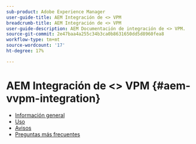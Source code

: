 ```yaml
---
sub-product: Adobe Experience Manager
user-guide-title: AEM Integración de <> VPM
breadcrumb-title: AEM Integración de <> VPM
user-guide-description: AEM Documentación de integración de <> VPM.
source-git-commit: 2e47baa4a255c34b3ca0b8631650dd5d8960fea8
workflow-type: tm+mt
source-wordcount: '17'
ht-degree: 17%

---
```



# AEM Integración de &lt;> VPM {#aem-vvpm-integration}

+ [Información general](overview.md)
+ [Uso](usage.md)
+ [Avisos](notices.md)
+ [Preguntas más frecuentes](faq.md)
